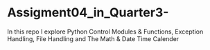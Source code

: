 # Assigment04_in_Quarter3-
In this repo I explore Python Control Modules &amp; Functions, Exception Handling, File Handling and The Math &amp; Date Time Calender
